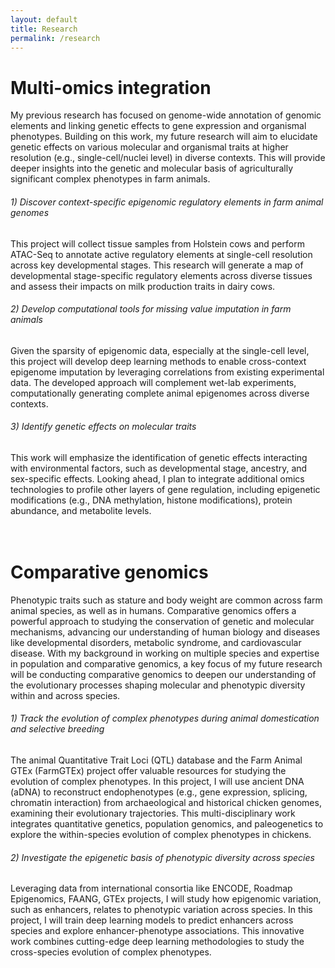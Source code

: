 ```yaml
---
layout: default
title: Research
permalink: /research
---
```


# Multi-omics integration<br>
My previous research has focused on genome-wide annotation of genomic elements and linking genetic effects to gene expression and organismal phenotypes. Building on this work, my future research will aim to elucidate genetic effects on various molecular and organismal traits at higher resolution (e.g., single-cell/nuclei level) in diverse contexts. This will provide deeper insights into the genetic and molecular basis of agriculturally significant complex phenotypes in farm animals.<br> 
###### 1) Discover context-specific epigenomic regulatory elements in farm animal genomes
This project will collect tissue samples from Holstein cows and perform ATAC-Seq to annotate active regulatory elements at single-cell resolution across key developmental stages. This research will generate a map of developmental stage-specific regulatory elements across diverse tissues and assess their impacts on milk production traits in dairy cows.<br>
###### 2) Develop computational tools for missing value imputation in farm animals
Given the sparsity of epigenomic data, especially at the single-cell level, this project will develop deep learning methods to enable cross-context epigenome imputation by leveraging correlations from existing experimental data. The developed approach will complement wet-lab experiments, computationally generating complete animal epigenomes across diverse contexts.<br>
###### 3) Identify genetic effects on molecular traits
This work will emphasize the identification of genetic effects interacting with environmental factors, such as developmental stage, ancestry, and sex-specific effects. Looking ahead, I plan to integrate additional omics technologies to profile other layers of gene regulation, including epigenetic modifications (e.g., DNA methylation, histone modifications), protein abundance, and metabolite levels.<br>  
<br>
# Comparative genomics
Phenotypic traits such as stature and body weight are common across farm animal species, as well as in humans. Comparative genomics offers a powerful approach to studying the conservation of genetic and molecular mechanisms, advancing our understanding of human biology and diseases like developmental disorders, metabolic syndrome, and cardiovascular disease. With my background in working on multiple species and expertise in population and comparative genomics, a key focus of my future research will be conducting comparative genomics to deepen our understanding of the evolutionary processes shaping molecular and phenotypic diversity within and across species.<br>
###### 1) Track the evolution of complex phenotypes during animal domestication and selective breeding
The animal Quantitative Trait Loci (QTL) database and the Farm Animal GTEx (FarmGTEx) project offer valuable resources for studying the evolution of complex phenotypes. In this project, I will use ancient DNA (aDNA) to reconstruct endophenotypes (e.g., gene expression, splicing, chromatin interaction) from archaeological and historical chicken genomes, examining their evolutionary trajectories. This multi-disciplinary work integrates quantitative genetics, population genomics, and paleogenetics to explore the within-species evolution of complex phenotypes in chickens.<br>
###### 2) Investigate the epigenetic basis of phenotypic diversity across species
Leveraging data from international consortia like ENCODE, Roadmap Epigenomics, FAANG, GTEx projects, I will study how epigenomic variation, such as enhancers, relates to phenotypic variation across species. In this project, I will train deep learning models to predict enhancers across species and explore enhancer-phenotype associations. This innovative work combines cutting-edge deep learning methodologies to study the cross-species evolution of complex phenotypes.<br>









